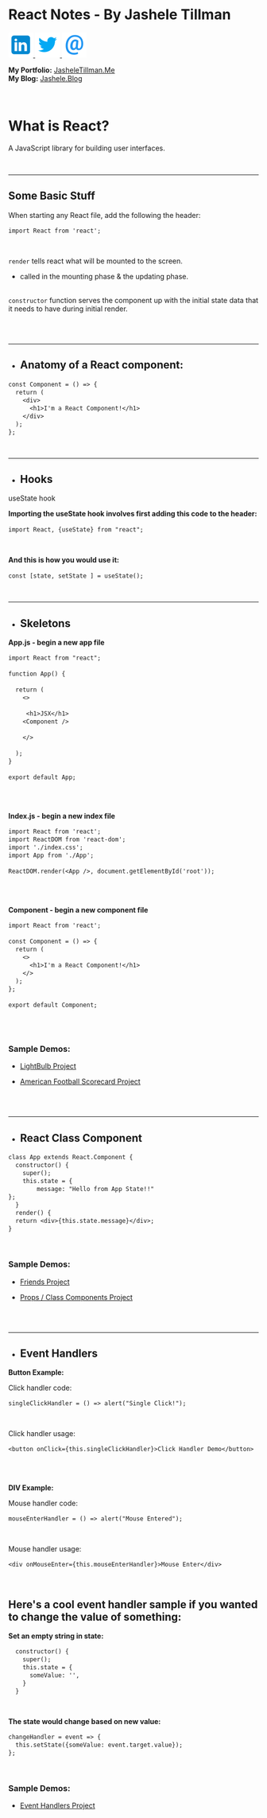 # React Notes - By Jashele Tillman


<a href="https://www.linkedin.com/in/jashelet/" target=_blank>
<img src="images/linkedin.png" alt="Contact Jashele on LinkedIn"> </a><a href="https://twitter.com/jasheloper" target=_blank>
<img src="images/twitter.png" alt="Contact Jashele on Twitter"></a><a href="mailto:jtmediaaccts@gmail.com">
<img src="images/email.png" alt="Contact Jashele via Email"></a>

<br />

**My Portfolio:** <a href="http://jasheletillman.me/" target=_blank>JasheleTillman.Me</a>
<br />
**My Blog:** <a href="https://jashele.blog/" target=_blank>Jashele.Blog</a>

<br />









# What is React?

A JavaScript library for building user interfaces.


<br />
<hr />









## Some Basic Stuff

When starting any React file, add the following the header:

```
import React from 'react';
```
<br />

`render`  tells react what will be mounted to the screen.
- called in the mounting phase & the updating phase.
<br /><br />

`constructor` function serves the component up with the initial state data that it needs to have during initial render.



<br /><br />

<hr />



- ## Anatomy of a React component:

``` 
const Component = () => {
  return (
    <div>
      <h1>I'm a React Component!</h1>
    </div>
  );
};
```


<br />
<hr />



- ## Hooks

useState hook <br />

**Importing the useState hook involves first adding this code to the header:**

`import React, {useState} from "react";`





<br />





**And this is how you would use it:**

`const [state, setState ] = useState();`





<br />
<hr />


- ## Skeletons

**App.js - begin a new app file**
```
import React from "react";

function App() {

  return (
    <>
     
     <h1>JSX</h1>
    <Component />

    </>

  );
}

export default App;
```


<br />
<br />


**Index.js - begin a new index file**
```
import React from 'react';
import ReactDOM from 'react-dom';
import './index.css';
import App from './App';

ReactDOM.render(<App />, document.getElementById('root'));
```


<br />
<br />



**Component - begin a new component file**
```
import React from 'react';

const Component = () => {
  return (
    <>
      <h1>I'm a React Component!</h1>
    </>
  );
};

export default Component;
```


<br />
<br />




### Sample Demos:

- <a href="https://codesandbox.io/s/light-bulb-state-9ovk4?fontsize=14" target=_blank>LightBulb Project</a> 

- <a href="https://github.com/jasheloper/react-american-football-scoreboard/tree/jashele-tillman" target=_blank>American Football Scorecard Project</a>


<br />
<br />
<hr />


- ## React Class Component

```
class App extends React.Component {
  constructor() {
    super();
    this.state = { 
        message: "Hello from App State!!"
};
  }
  render() {
  return <div>{this.state.message}</div>;
}
```

<br />

### Sample Demos:

- <a href="https://codesandbox.io/embed/friends-betjt" target=_blank>Friends Project</a>

- <a href="https://codesandbox.io/embed/propscomponents-hr6rq" target=_blank>Props / Class Components Project</a>

<br />
<br />

<hr />


- ## Event Handlers

**Button Example:**

Click handler code:
```
singleClickHandler = () => alert("Single Click!");
```

<br />




Click handler usage:
```
<button onClick={this.singleClickHandler}>Click Handler Demo</button>
```

<br />
<br />

**DIV Example:**

Mouse handler code:

```
mouseEnterHandler = () => alert("Mouse Entered");
```

<br />

Mouse handler usage:
```
<div onMouseEnter={this.mouseEnterHandler}>Mouse Enter</div>
```

<br />

## Here's a cool event handler sample if you wanted to change the value of something: 

**Set an empty string in state:**

```
  constructor() {
    super();
    this.state = {
      someValue: '',
    }
  }
  ```

<br />

**The state would change based on new value:**

```
changeHandler = event => {
  this.setState({someValue: event.target.value});
};
```

<br />

### Sample Demos:

- <a href="https://codesandbox.io/embed/eventhandlers-react-pik2o" target=_blank>Event Handlers Project</a>










